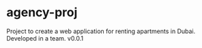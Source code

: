 # agency-proj
Project to create a web application for renting apartments in Dubai.
Developed in a team.
v0.0.1
